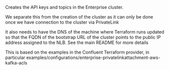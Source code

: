 Creates the API keys and topics in the Enterprise cluster. 

We separate this from the creation of the cluster as it can only be done once we have connection to the cluster via PrivateLink

It also needs to have the DNS of the machine where Terraform runs updated so that the FQDN of the bootstrap URL of the cluster points to the public IP address assigned to the NLB. See the main README for more details

This is based on the examples in the Confluent Terraform provider, in particular examples/configurations/enterprise-privatelinkattachment-aws-kafka-acls
